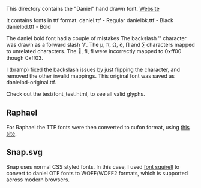 This directory contains the "Daniel" hand drawn font.
[Website](http://goodreasonblog.blogspot.com/p/fontery.html)

It contains fonts in ttf format. 
	daniel.ttf   - Regular
	danielbk.ttf - Black
	danielbd.ttf - Bold

The daniel bold font had a couple of mistakes
	The backslash '\' character was drawn as a forward slash '/'.
	The µ, π, Ω, ∂, ∏ and ∑ characters mapped to unrelated characters.
	The , ﬁ, ﬂ were incorrectly mapped to 0xff00 though 0xff03.

I (bramp) fixed the backslash issues by just flipping the character, and removed the other invalid mappings. This original font was saved as danielbd-original.ttf.

Check out the test/font_test.html, to see all valid glyphs.

## Raphael
For Raphael the TTF fonts were then converted to cufon format, using [this site](http://cufon.shoqolate.com/generate/).

## Snap.svg
Snap uses normal CSS styled fonts. In this case, I used [font squirell](http://www.fontsquirrel.com/tools/webfont-generator) to convert to daniel OTF fonts to WOFF/WOFF2 formats, which is supported across modern browsers.

